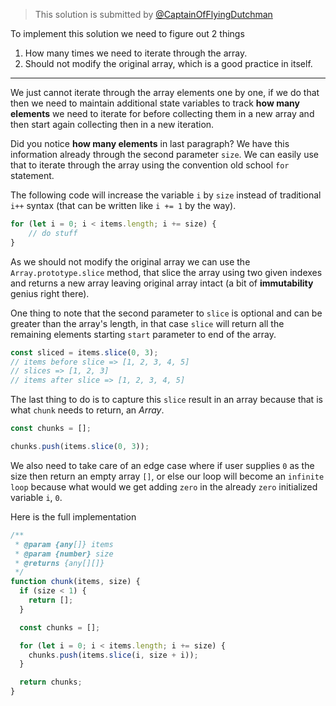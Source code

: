 > This solution is submitted by [@CaptainOfFlyingDutchman](https://github.com/CaptainOfFlyingDutchman)
>
To implement this solution we need to figure out 2 things

1. How many times we need to iterate through the array.
2. Should not modify the original array, which is a good practice in itself.

---

We just cannot iterate through the array elements one by one, if we do that then we need to maintain additional state variables to track **how many elements** we need to iterate for before collecting them in a new array and then start again collecting then in a new iteration.

Did you notice **how many elements** in last paragraph? We have this information already through the second parameter `size`. We can easily use that to iterate through the array using the convention old school `for` statement.

The following code will increase the variable `i` by `size` instead of traditional `i++` syntax (that can be written like `i += 1` by the way).

```javascript
for (let i = 0; i < items.length; i += size) {
    // do stuff
}
```

As we should not modify the original array we can use the `Array.prototype.slice` method, that slice the array using two given indexes and returns a new array leaving original array intact (a bit of **immutability** genius right there).

One thing to note that the second parameter to `slice` is optional and can be greater than the array's length, in that case `slice` will return all the remaining elements starting `start` parameter to end of the array.

```javascript
const sliced = items.slice(0, 3);
// items before slice => [1, 2, 3, 4, 5]
// slices => [1, 2, 3]
// items after slice => [1, 2, 3, 4, 5]
```

The last thing to do is to capture this `slice` result in an array because that is what `chunk` needs to return, an *Array*.

```javascript
const chunks = [];

chunks.push(items.slice(0, 3));
```

We also need to take care of an edge case where if user supplies `0` as the size then return an empty array `[]`, or else our loop will become an `infinite loop` because what would we get adding `zero` in the already `zero` initialized variable `i`, `0`.

Here is the full implementation

```javascript
/**
 * @param {any[]} items
 * @param {number} size
 * @returns {any[][]}
 */
function chunk(items, size) {
  if (size < 1) {
    return [];
  }

  const chunks = [];

  for (let i = 0; i < items.length; i += size) {
    chunks.push(items.slice(i, size + i));
  }

  return chunks;
}
```

